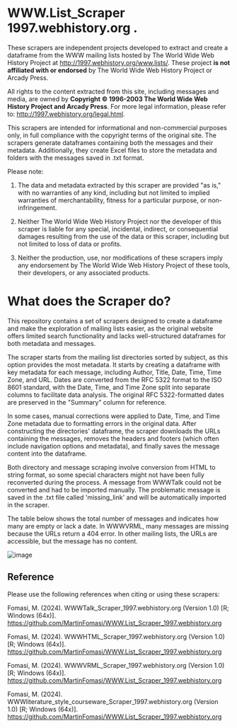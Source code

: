 # WWW.List_Scraper 1997.webhistory.org . 

These scrapers are independent projects developed to extract and create a dataframe from the WWW mailing lists hosted by The World Wide Web History Project at http://1997.webhistory.org/www.lists/. These project **is not affiliated with or endorsed** by The World Wide Web History Project or Arcady Press.

All rights to the content extracted from this site, including messages and media, are owned by **Copyright © 1996-2003 The World Wide Web History Project and Arcady Press**. For more legal information, please refer to: http://1997.webhistory.org/legal.html.

This scrapers are intended for informational and non-commercial purposes only, in full compliance with the copyright terms of the original site. The scrapers generate dataframes containing both the messages and their metadata. Additionally, they create Excel files to store the metadata and folders with the messages saved in .txt format.

Please note:

  1) The data and metadata extracted by this scraper are provided "as is," with no warranties of any kind, including but not limited to implied warranties of merchantability, fitness for a particular purpose, or non-infringement.

  2) Neither The World Wide Web History Project nor the developer of this scraper is liable for any special, incidental, indirect, or consequential damages resulting from the use of the data or this scraper, including but not limited to loss of data or profits.

  3) Neither the production, use, nor modifications of these scrapers imply any endorsement by The World Wide Web History Project of these tools, their developers, or any associated products.

# What does the Scraper do?
This repository contains a set of scrapers designed to create a dataframe and make the exploration of mailing lists easier, as the original website offers limited search functionality and lacks well-structured dataframes for both metadata and messages.

The scraper starts from the mailing list directories sorted by subject, as this option provides the most metadata. It starts by creating a dataframe with key metadata for each message, including Author, Title, Date, Time, Time Zone, and URL. Dates are converted from the RFC 5322 format to the ISO 8601 standard, with the Date, Time, and Time Zone split into separate columns to facilitate data analysis. The original RFC 5322-formatted dates are preserved in the "Summary" column for reference.

In some cases, manual corrections were applied to Date, Time, and Time Zone metadata due to formatting errors in the original data. After constructing the directories' dataframe, the scraper downloads the URLs containing the messages, removes the headers and footers (which often include navigation options and metadata), and finally saves the message content into the dataframe.

Both directory and message scraping involve conversion from HTML to string format, so some special characters might not have been fully reconverted during the process. A message from WWWTalk could not be converted and had to be imported manually. The problematic message is saved in the .txt file called 'missing_link' and will be automatically imported in the scraper.

The table below shows the total number of messages and indicates how many are empty or lack a date. In WWWVRML, many messages are missing because the URLs return a 404 error. In other mailing lists, the URLs are accessible, but the message has no content.

![image](https://github.com/user-attachments/assets/63aa633e-459d-48ea-8110-305ec2b435b9)



## Reference
Please use the following references when citing or using these scrapers:

Fomasi, M. (2024). WWWTalk_Scraper_1997.webhistory.org (Version 1.0) [R; Windows (64x)]. https://github.com/MartinFomasi/WWW.List_Scraper_1997.webhistory.org

Fomasi, M. (2024). WWWHTML_Scraper_1997.webhistory.org (Version 1.0) [R; Windows (64x)]. https://github.com/MartinFomasi/WWW.List_Scraper_1997.webhistory.org

Fomasi, M. (2024). WWWVRML_Scraper_1997.webhistory.org (Version 1.0) [R; Windows (64x)]. https://github.com/MartinFomasi/WWW.List_Scraper_1997.webhistory.org

Fomasi, M. (2024). WWWliterature_style_courseware_Scraper_1997.webhistory.org (Version 1.0) [R; Windows (64x)]. https://github.com/MartinFomasi/WWW.List_Scraper_1997.webhistory.org



